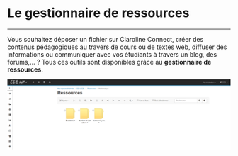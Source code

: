 # Le gestionnaire de ressources

---

Vous souhaitez déposer un fichier sur Claroline Connect, créer des contenus pédagogiques au travers de cours ou de textes web, diffuser des informations ou communiquer avec vos étudiants à travers un blog, des forums,... ? Tous ces outils sont disponibles grâce au **gestionnaire de ressources**.

![](/assets/resource_manager.png)

